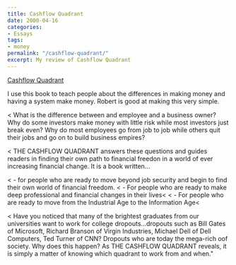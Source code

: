 ```yaml
---
title: Cashflow Quadrant
date: 2000-04-16
categories:
- Essays
tags: 
- money
permalink: "/cashflow-quadrant/"
excerpt: My review of Cashflow Quadrant
---
```

[Cashflow Quadrant](https://amzn.to/4cCta1g)

I use this book to teach people about the differences in making money and having a system make money.  Robert is good at making this very simple.

< What is the difference between and employee and a business owner? Why do some investors make money with little risk while most investors just break even? Why do most employees go from job to job while others quit their jobs and go on to build business empires?

< THE CASHFLOW QUADRANT answers these questions and guides readers in finding their own path to financial freedon in a world of ever increasing financial change. It is a book written...

< - for people who are ready to move beyond job security and begin to find their own world of financial freedom.
< - For people who are ready to make deep professional and financial changes in their lives<
< - For people who are ready to move from the Industrial Age to the Information Age<

< Have you noticed that many of the brightest graduates from our universities want to work for college dropouts...dropouts such as Bill Gates of Microsoft, Richard Branson of Virgin Industries, Michael Dell of Dell Computers, Ted Turner of CNN? Dropouts who are today the mega-rich oof society. Why does this happen? As THE CASHFLOW QUADRANT reveals, it is simply a matter of knowing which quadrant to work from and when."